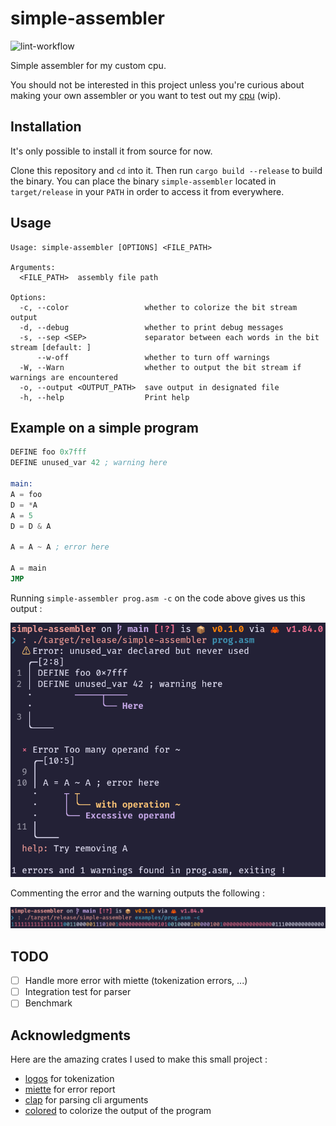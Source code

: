 # simple-assembler

![lint-workflow](https://github.com/benoitlx/simple-assembler/actions/workflows/ci.yml/badge.svg)

Simple assembler for my custom cpu.

You should not be interested in this project unless you're curious about making your own assembler or you want to test out my [cpu](https://benoitlx.github.io/simple-cpu-wiki/Assembler/Assembler) (wip).

## Installation

It's only possible to install it from source for now.

Clone this repository and `cd` into it. Then run `cargo build --release` to build the binary.
You can place the binary `simple-assembler` located in `target/release` in your `PATH` in order to access it from everywhere.

## Usage

```
Usage: simple-assembler [OPTIONS] <FILE_PATH>

Arguments:
  <FILE_PATH>  assembly file path

Options:
  -c, --color                 whether to colorize the bit stream output
  -d, --debug                 whether to print debug messages
  -s, --sep <SEP>             separator between each words in the bit stream [default: ]
      --w-off                 whether to turn off warnings
  -W, --Warn                  whether to output the bit stream if warnings are encountered
  -o, --output <OUTPUT_PATH>  save output in designated file
  -h, --help                  Print help
```

## Example on a simple program 

```asm
DEFINE foo 0x7fff
DEFINE unused_var 42 ; warning here

main:
A = foo
D = *A
A = 5
D = D & A 

A = A ~ A ; error here

A = main
JMP
```

Running `simple-assembler prog.asm -c` on the code above gives us this output :

![Errors](/examples/output_with_error.png)

Commenting the error and the warning outputs the following :

![out](/examples/output.png)



## TODO

- [ ] Handle more error with miette (tokenization errors, ...)
- [ ] Integration test for parser
- [ ] Benchmark

## Acknowledgments

Here are the amazing crates I used to make this small project :
- [logos](https://github.com/maciejhirsz/logos) for tokenization
- [miette](https://github.com/zkat/miette) for error report
- [clap](https://github.com/clap-rs/clap) for parsing cli arguments
- [colored](https://github.com/colored-rs/colored) to colorize the output of the program

